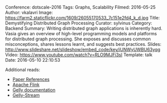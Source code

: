 Conference: dotscale-2016
Tags: Graphs, Scalability
Filmed: 2016-05-25
Author: vkalavri
Image: https://farm2.staticflickr.com/1609/26055170533_7c151e2fd4_k_d.jpg
Title: Demystifying Distributed Graph Processing
Curator: sylvinus
Category: Backend
Summary: Writing distributed graph applications is inherently hard. Vasia gives an overview of high-level programming models and platforms for distributed graph processing. She exposes and discusses common misconceptions, shares lessons learnt, and suggests best practices.
Slides: http://www.slideshare.net/slideshow/embed_code/key/iUNWyUWBU63yqg
Video: https://www.youtube.com/watch?v=RLO9MJFi3sI
Template: talk
Date: 2016-05-10 22:10:53

Additional reads:
- [Paper References](http://www.citeulike.org/user/vasiakalavri/tag/dotscale)
- [Apache Flink](http://ﬂink.apache.org/)
- [Gelly documentation](https://ci.apache.org/projects/flink/flink-docs-master/apis/batch/libs/gelly.html)
- [Gelly-Stream](https://github.com/vasia/gelly-streaming)